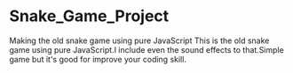 # Snake_Game_Project
Making the old snake game using pure JavaScript
This is the old snake game using pure JavaScript.I include even the sound effects to that.Simple game 
but it's good for improve your coding skill. 
